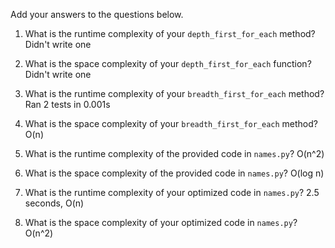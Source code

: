 Add your answers to the questions below.

1. What is the runtime complexity of your `depth_first_for_each` method?
Didn't write one
2. What is the space complexity of your `depth_first_for_each` function?
Didn't write one
3. What is the runtime complexity of your `breadth_first_for_each` method?
Ran 2 tests in 0.001s
4. What is the space complexity of your `breadth_first_for_each` method?
O(n)

5. What is the runtime complexity of the provided code in `names.py`?
O(n^2)
6. What is the space complexity of the provided code in `names.py`?
O(log n)
7. What is the runtime complexity of your optimized code in `names.py`?
2.5 seconds, O(n)
8. What is the space complexity of your optimized code in `names.py`?
O(n^2)
